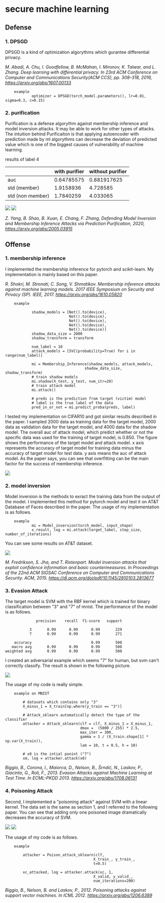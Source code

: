 # secure machine learning

## Defense

### 1. DPSGD

DPSGD is a kind of optimization algorythms which gurantee differential privacy.

*M. Abadi, A. Chu, I. Goodfellow, B. McMahan, I. Mironov, K. Talwar, and L. Zhang. Deep learning with differential privacy. In 23rd ACM Conference on Computer and Communications Security(ACM CCS), pp. 308–318, 2016, https://arxiv.org/abs/1607.00133*

        example
                optimizer = DPSGD(torch_model.parameters(), lr=0.01, sigma=0.3, c=0.15)

### 2. purification

Purification is a defense algorythm against membership inference and model inversion attacks.
It may be able to work for other types of attacks. The intuition behind Purificaiton is that
applying autoencoder with prediction made by ml algorythms can decrease the deviation of predicted value which
is one of the biggest causes of vulnerability of machine learning.

results of label 4

|                  | with purifier | without purifier |
| ---------------- | ------------- | ---------------- |
| auc              | 0.64785575    | 0.881917625      |
| std (member)     | 1.9158936     | 4.728585         |
| std (non member) | 1.7840259     | 4.033065         |



![](img/without_purification.png)
![](img/with_purification.png)

*Z. Yang, B. Shao, B. Xuan, E. Chang, F. Zhang, Defending Model Inversion and Membership Inference Attacks via Prediction Purification, 2020, https://arxiv.org/abs/2005.03915*

## Offense

### 1. membership inference

I implemented the membership inference for pytorch and scikit-learn.
My implementation is mainly based on this paper.

 *R. Shokri, M. Stronati, C. Song, V. Shmatikov. Membership inference attacks against machine learning models. 2017 IEEE Symposium on Security and Privacy (SP). IEEE, 2017. https://arxiv.org/abs/1610.05820*

        example

                shadow_models = [Net().to(device),
                                 Net().to(device),
                                 Net().to(device),
                                 Net().to(device),
                                 Net().to(device)]
                shadow_data_size = 2000
                shadow_transform = transform

                num_label = 10
                attack_models = [SVC(probability=True) for i in range(num_label)]

                mi = Membership_Inference(shadow_models, attack_models,
                                        shadow_data_size, shadow_transform)
                # train shadow models
                mi.shadow(X_test, y_test, num_itr=20)
                # train attack model
                mi.attack()

                # preds is the prediction from target (victim) model
                # label is the true label of the data
                pred_in_or_not = mi.predict_proba(preds, label)

I tested my implementation on CIFAR10 and got similar results described in the paper. I sampled 2000 data as training data for the target model, 2000 data as validation data for the target model, and 4000 data for the shadow model. The overall auc of attack model, which predict whether or not the specific data was used for the training of target model, is 0.850.
The figure shows the performance of the target model and attack model. x axis represents the accuracy of target model for training data minus the accuracy of target model for test data. y axis means the auc of attack model. As the paper says, you can see that
overfitting can be the main factor for the success of membership inference.

![](img/membership_inference_overfitting.png)


### 2. model inversion

Model inversion is the methods to exract the training data from the output of the model.
I implemented this method for pytorch model and test it on AT&T Database of Faces described in the paper.
The usage of my implementation is as follows.

        example
                mi = Model_inversion(torch_model, input_shape)
                x_result, log = mi.attack(target_label, step_size, number_of_iterations)

You can see some results on AT&T dataset.

![](img/model_inversion.png)

*M. Fredrikson, S. Jha, and T. Ristenpart. Model inversion attacks that exploit confidence information and basic countermeasures. In Proceedings of the 22nd ACM SIGSAC Conference on Computer and Communications Security. ACM, 2015. https://dl.acm.org/doi/pdf/10.1145/2810103.2813677*

### 3. Evasion Attack

The target model is SVM with the RBF kernel which is trained for binary classification
between "3" and "7" of mnist.
The performance of the model is as follows.

                  precision    recall  f1-score   support

               3       0.99      0.99      0.99       229
               7       0.99      0.99      0.99       271

        accuracy                           0.99       500
       macro avg       0.99      0.99      0.99       500
    weighted avg       0.99      0.99      0.99       500


I created an adversarial example which seems "7" for human, but svm can't correctly classify. The result is shown in the following picture.

![](img/output.png)

The usage of my code is really simple.

        example on MNIST

            # datasets which contains only "3"
            X_minus_1 = X_train[np.where(y_train == "3")]

            # Attack_sklearn automatically detect the type of the classifier
            attacker = Attack_sklearn(clf = clf, X_minus_1 = X_minus_1,
                                      dmax =  (5000 / 255) * 2.5,
                                      max_iter = 300,
                                      gamma = 1 / (X_train.shape[1] * np.var(X_train)),
                                      lam = 10, t = 0.5, h = 10)

            # x0 is the intial ponint ("7")
            xm, log = attacker.attack(x0)

*Biggio, B., Corona, I., Maiorca, D., Nelson, B., Šrndić, N., Laskov, P., Giacinto, G., Roli, F., 2013. Evasion Attacks against Machine Learning at Test Time. In ECML-PKDD 2013. https://arxiv.org/abs/1708.06131*

### 4. Poisoning Attack

Second, I implemented a "poisoning attack" against SVM with a linear kernel.
The data set is the same as section 1, and I referred to the following paper.
You can see that adding only one poisoned image dramatically decreases the accuracy of SVM.

![](img/poison_loss.png)
![](img/poison_example.png)

The usage of my code is as follows.

        example

            attacker = Poison_attack_sklearn(clf,
                                            X_train_, y_train_,
                                            t=0.5)

            xc_attacked, log = attacker.attack(xc, 1,
                                            X_valid, y_valid_,
                                            num_iterations=200)

*Biggio, B., Nelson, B. and Laskov, P., 2012. Poisoning attacks against support vector machines. In ICML 2012. https://arxiv.org/abs/1206.6389*